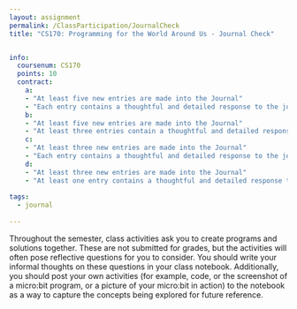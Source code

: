 ```yaml
---
layout: assignment
permalink: /ClassParticipation/JournalCheck
title: "CS170: Programming for the World Around Us - Journal Check"


info:
  coursenum: CS170
  points: 10
  contract:
    a: 
    - "At least five new entries are made into the Journal"
    - "Each entry contains a thoughtful and detailed response to the journal prompt"
    b:
    - "At least five new entries are made into the Journal"
    - "At least three entries contain a thoughtful and detailed response to the journal prompt"
    c:
    - "At least three new entries are made into the Journal"
    - "Each entry contains a thoughtful and detailed response to the journal prompt"
    d:
    - "At least three new entries are made into the Journal"
    - "At least one entry contains a thoughtful and detailed response to the journal prompt"
    
tags:
  - journal
  
---
```


Throughout the semester, class activities ask you to create programs and solutions together.  These are not submitted for grades, but the activities will often pose reflective questions for you to consider.  You should write your informal thoughts on these questions in your class notebook.  Additionally, you should post your own activities (for example, code, or the screenshot of a micro:bit program, or a picture of your micro:bit in action) to the notebook as a way to capture the concepts being explored for future reference.